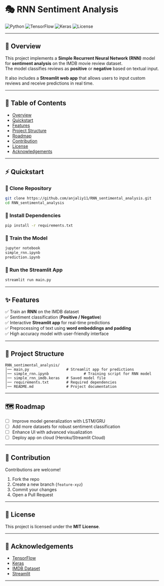 # 🎭 RNN Sentiment Analysis

![Python](https://img.shields.io/badge/Python-3.8%2B-blue)
![TensorFlow](https://img.shields.io/badge/TensorFlow-2.x-orange)
![Keras](https://img.shields.io/badge/Keras-Deep--Learning-red)
![License](https://img.shields.io/badge/License-MIT-green)

---

## 📖 Overview
This project implements a **Simple Recurrent Neural Network (RNN)** model for **sentiment analysis** on the IMDB movie review dataset.  
The model classifies reviews as **positive** or **negative** based on textual input.

It also includes a **Streamlit web app** that allows users to input custom reviews and receive predictions in real time.

---

## 📑 Table of Contents
- [Overview](#-overview)
- [Quickstart](#-quickstart)
- [Features](#-features)
- [Project Structure](#-project-structure)
- [Roadmap](#-roadmap)
- [Contribution](#-contribution)
- [License](#-license)
- [Acknowledgements](#-acknowledgements)

---

## ⚡ Quickstart

### 🔹 Clone Repository
```bash
git clone https://github.com/anjaliy11/RNN_sentimental_analysis.git
cd RNN_sentimental_analysis
```

### 🔹 Install Dependencies
```bash
pip install -r requirements.txt
```

### 🔹 Train the Model
```bash
jupyter notebook
simple_rnn.ipynb
prediction.ipynb
```

### 🔹 Run the Streamlit App
```bash
streamlit run main.py
```

---

## ✨ Features
✅ Train an **RNN** on the IMDB dataset  
✅ Sentiment classification (**Positive / Negative**)  
✅ Interactive **Streamlit app** for real-time predictions  
✅ Preprocessing of text using **word embeddings and padding**  
✅ High accuracy model with user-friendly interface  

---

## 📂 Project Structure
```
RNN_sentimental_analysis/
│── main.py                 # Streamlit app for predictions
│── simple_rnn.ipynb                # Training script for RNN model
│── simple_rnn_imdb.keras   # Saved model file
│── requirements.txt        # Required dependencies
│── README.md               # Project documentation
```

---

## 🗺 Roadmap
- [ ] Improve model generalization with LSTM/GRU  
- [ ] Add more datasets for robust sentiment classification  
- [ ] Enhance UI with advanced visualization  
- [ ] Deploy app on cloud (Heroku/Streamlit Cloud)  

---

## 🤝 Contribution
Contributions are welcome!  
1. Fork the repo  
2. Create a new branch (`feature-xyz`)  
3. Commit your changes  
4. Open a Pull Request  

---

## 📜 License
This project is licensed under the **MIT License**.

---

## 🙌 Acknowledgements
- [TensorFlow](https://www.tensorflow.org/)  
- [Keras](https://keras.io/)  
- [IMDB Dataset](https://ai.stanford.edu/~amaas/data/sentiment/)  
- [Streamlit](https://streamlit.io/)  

---
